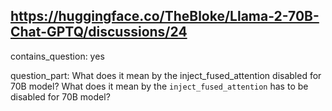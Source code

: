 ## https://huggingface.co/TheBloke/Llama-2-70B-Chat-GPTQ/discussions/24

contains_question: yes

question_part: What does it mean by the inject_fused_attention disabled for 70B model?
                What does it mean by the `inject_fused_attention` has to be disabled for 70B model?